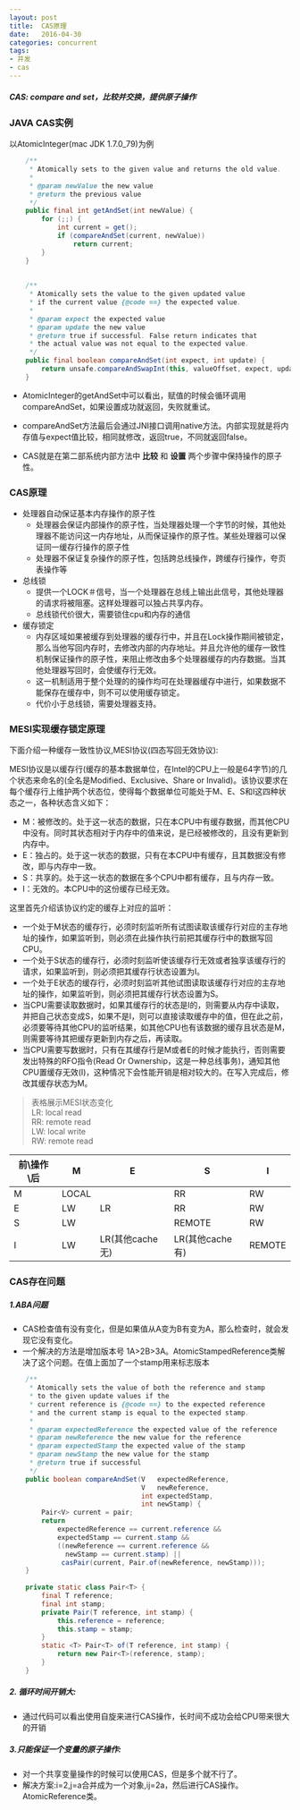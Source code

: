 ```yaml
---
layout: post
title:  CAS原理
date:   2016-04-30
categories: concurrent
tags:
- 并发
- cas
---
```


##### CAS: compare and set，比较并交换，提供原子操作  

### JAVA CAS实例

以AtomicInteger(mac JDK 1.7.0_79)为例

``` java
    /**
     * Atomically sets to the given value and returns the old value.
     *
     * @param newValue the new value
     * @return the previous value
     */
    public final int getAndSet(int newValue) {
        for (;;) {
            int current = get();
            if (compareAndSet(current, newValue))
                return current;
        }
    }
    
    
    /**
     * Atomically sets the value to the given updated value
     * if the current value {@code ==} the expected value.
     *
     * @param expect the expected value
     * @param update the new value
     * @return true if successful. False return indicates that
     * the actual value was not equal to the expected value.
     */
    public final boolean compareAndSet(int expect, int update) {
        return unsafe.compareAndSwapInt(this, valueOffset, expect, update);
    }
```

* AtomicInteger的getAndSet中可以看出，赋值的时候会循环调用compareAndSet，如果设置成功就返回，失败就重试。

* compareAndSet方法最后会通过JNI接口调用native方法。内部实现就是将内存值与expect值比较，相同就修改，返回true，不同就返回false。

* CAS就是在第二部系统内部方法中 __比较__ 和 __设置__ 两个步骤中保持操作的原子性。

### CAS原理

* 处理器自动保证基本内存操作的原子性
	* 处理器会保证内部操作的原子性，当处理器处理一个字节的时候，其他处理器不能访问这一内存地址，从而保证操作的原子性。某些处理器可以保证同一缓存行操作的原子性
	* 处理器不保证复杂操作的原子性，包括跨总线操作，跨缓存行操作，夸页表操作等
*   总线锁
	* 提供一个LOCK＃信号，当一个处理器在总线上输出此信号，其他处理器的请求将被阻塞。这样处理器可以独占共享内存。
	* 总线锁代价很大，需要锁住cpu和内存的通信
* 缓存锁定
	* 内存区域如果被缓存到处理器的缓存行中，并且在Lock操作期间被锁定，那么当他写回内存时，去修改内部的内存地址。并且允许他的缓存一致性机制保证操作的原子性，来阻止修改由多个处理器缓存的内存数据。当其他处理器写回时，会使缓存行无效。
	* 这一机制适用于整个处理的的操作均可在处理器缓存中进行，如果数据不能保存在缓存中，则不可以使用缓存锁定。
	* 代价小于总线锁，需要处理器支持。

### MESI实现缓存锁定原理

下面介绍一种缓存一致性协议,MESI协议(四态写回无效协议):

MESI协议是以缓存行(缓存的基本数据单位，在Intel的CPU上一般是64字节)的几个状态来命名的(全名是Modified、Exclusive、Share or Invalid)。该协议要求在每个缓存行上维护两个状态位，使得每个数据单位可能处于M、E、S和I这四种状态之一，各种状态含义如下：

* M：被修改的。处于这一状态的数据，只在本CPU中有缓存数据，而其他CPU中没有。同时其状态相对于内存中的值来说，是已经被修改的，且没有更新到内存中。
* E：独占的。处于这一状态的数据，只有在本CPU中有缓存，且其数据没有修改，即与内存中一致。
* S：共享的。处于这一状态的数据在多个CPU中都有缓存，且与内存一致。
* I：无效的。本CPU中的这份缓存已经无效。

这里首先介绍该协议约定的缓存上对应的监听：

* 一个处于M状态的缓存行，必须时刻监听所有试图读取该缓存行对应的主存地址的操作，如果监听到，则必须在此操作执行前把其缓存行中的数据写回CPU。
* 一个处于S状态的缓存行，必须时刻监听使该缓存行无效或者独享该缓存行的请求，如果监听到，则必须把其缓存行状态设置为I。
* 一个处于E状态的缓存行，必须时刻监听其他试图读取该缓存行对应的主存地址的操作，如果监听到，则必须把其缓存行状态设置为S。
* 当CPU需要读取数据时，如果其缓存行的状态是I的，则需要从内存中读取，并把自己状态变成S，如果不是I，则可以直接读取缓存中的值，但在此之前，必须要等待其他CPU的监听结果，如其他CPU也有该数据的缓存且状态是M，则需要等待其把缓存更新到内存之后，再读取。
* 当CPU需要写数据时，只有在其缓存行是M或者E的时候才能执行，否则需要发出特殊的RFO指令(Read Or Ownership，这是一种总线事务)，通知其他CPU置缓存无效(I)，这种情况下会性能开销是相对较大的。在写入完成后，修改其缓存状态为M。

>表格展示MESI状态变化  
>LR: local read  
>RR: remote read  
>LW: local write  
>RW: remote read  

|前\操作\后  | M | E | S | I |
|---|---|---|---|---|
| M | LOCAL |  | RR | RW|
| E | LW | LR | RR | RW|
| S | LW |  | REMOTE | RW|
| I | LW | LR(其他cache无) | LR(其他cache有) | REMOTE|

### CAS存在问题

##### 1.ABA问题

* CAS检查值有没有变化，但是如果值从A变为B有变为A，那么检查时，就会发现它没有变化。
* 一个解决的方法是增加版本号 1A>2B>3A。AtomicStampedReference类解决了这个问题。在值上面加了一个stamp用来标志版本
   
```java
    /**
     * Atomically sets the value of both the reference and stamp
     * to the given update values if the
     * current reference is {@code ==} to the expected reference
     * and the current stamp is equal to the expected stamp.
     *
     * @param expectedReference the expected value of the reference
     * @param newReference the new value for the reference
     * @param expectedStamp the expected value of the stamp
     * @param newStamp the new value for the stamp
     * @return true if successful
     */
    public boolean compareAndSet(V   expectedReference,
                                 V   newReference,
                                 int expectedStamp,
                                 int newStamp) {
        Pair<V> current = pair;
        return
            expectedReference == current.reference &&
            expectedStamp == current.stamp &&
            ((newReference == current.reference &&
              newStamp == current.stamp) ||
             casPair(current, Pair.of(newReference, newStamp)));
    }
    
    private static class Pair<T> {
        final T reference;
        final int stamp;
        private Pair(T reference, int stamp) {
            this.reference = reference;
            this.stamp = stamp;
        }
        static <T> Pair<T> of(T reference, int stamp) {
            return new Pair<T>(reference, stamp);
        }
    }
```

##### 2. 循环时间开销大:

* 通过代码可以看出使用自旋来进行CAS操作，长时间不成功会给CPU带来很大的开销
   
##### 3.只能保证一个变量的原子操作:

* 对一个共享变量操作的时候可以使用CAS，但是多个就不行了。
* 解决方案:i=2,j=a合并成为一个对象,ij=2a，然后进行CAS操作。AtomicReference类。